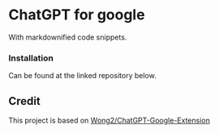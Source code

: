 # ChatGPT for google

With markdownified code snippets.

### Installation

Can be found at the linked repository below.

## Credit

This project is based on [Wong2/ChatGPT-Google-Extension](https://github.com/wong2/chat-gpt-google-extension)

